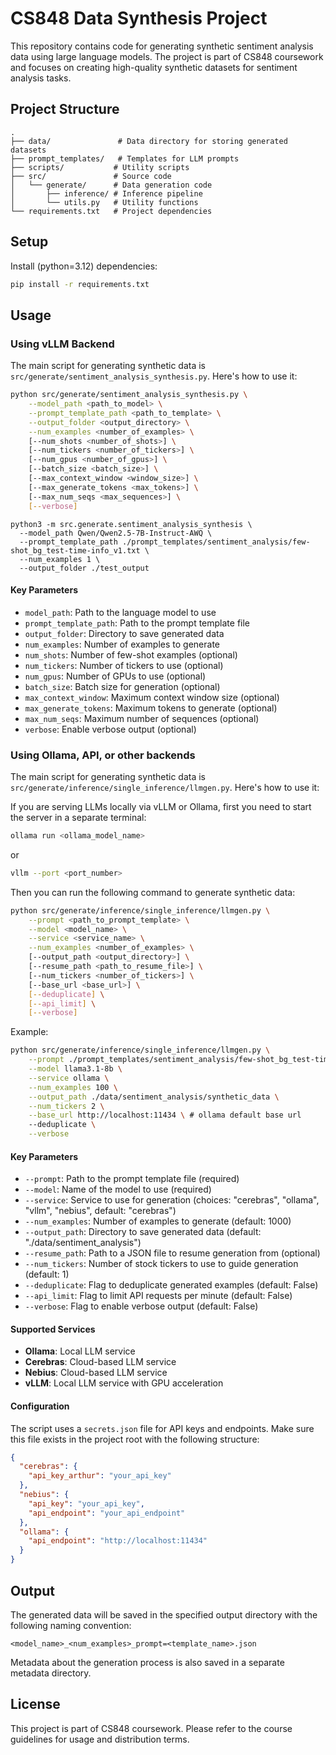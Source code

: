 # CS848 Data Synthesis Project

This repository contains code for generating synthetic sentiment analysis data using large language models. The project is part of CS848 coursework and focuses on creating high-quality synthetic datasets for sentiment analysis tasks.

## Project Structure

```
.
├── data/               # Data directory for storing generated datasets
├── prompt_templates/   # Templates for LLM prompts
├── scripts/           # Utility scripts
├── src/               # Source code
│   └── generate/      # Data generation code
│       ├── inference/ # Inference pipeline
│       └── utils.py   # Utility functions
└── requirements.txt   # Project dependencies
```

## Setup
Install (python=3.12) dependencies:
```bash
pip install -r requirements.txt
```

## Usage
### Using vLLM Backend
The main script for generating synthetic data is `src/generate/sentiment_analysis_synthesis.py`. Here's how to use it:

```bash
python src/generate/sentiment_analysis_synthesis.py \
    --model_path <path_to_model> \
    --prompt_template_path <path_to_template> \
    --output_folder <output_directory> \
    --num_examples <number_of_examples> \
    [--num_shots <number_of_shots>] \
    [--num_tickers <number_of_tickers>] \
    [--num_gpus <number_of_gpus>] \
    [--batch_size <batch_size>] \
    [--max_context_window <window_size>] \
    [--max_generate_tokens <max_tokens>] \
    [--max_num_seqs <max_sequences>] \
    [--verbose]
```

```
python3 -m src.generate.sentiment_analysis_synthesis \
  --model_path Qwen/Qwen2.5-7B-Instruct-AWQ \
  --prompt_template_path ./prompt_templates/sentiment_analysis/few-shot_bg_test-time-info_v1.txt \
  --num_examples 1 \
  --output_folder ./test_output
```
#### Key Parameters

- `model_path`: Path to the language model to use
- `prompt_template_path`: Path to the prompt template file
- `output_folder`: Directory to save generated data
- `num_examples`: Number of examples to generate
- `num_shots`: Number of few-shot examples (optional)
- `num_tickers`: Number of tickers to use (optional)
- `num_gpus`: Number of GPUs to use (optional)
- `batch_size`: Batch size for generation (optional)
- `max_context_window`: Maximum context window size (optional)
- `max_generate_tokens`: Maximum tokens to generate (optional)
- `max_num_seqs`: Maximum number of sequences (optional)
- `verbose`: Enable verbose output (optional)

### Using Ollama, API, or other backends
The main script for generating synthetic data is `src/generate/inference/single_inference/llmgen.py`. Here's how to use it:

If you are serving LLMs locally via vLLM or Ollama, first you need to start the server in a separate terminal:
```bash
ollama run <ollama_model_name> 
```
or
```bash
vllm --port <port_number>
```

Then you can run the following command to generate synthetic data:
```bash
python src/generate/inference/single_inference/llmgen.py \
    --prompt <path_to_prompt_template> \
    --model <model_name> \
    --service <service_name> \
    --num_examples <number_of_examples> \
    [--output_path <output_directory>] \
    [--resume_path <path_to_resume_file>] \
    [--num_tickers <number_of_tickers>] \
    [--base_url <base_url>] \
    [--deduplicate] \
    [--api_limit] \
    [--verbose]
```

Example:
```bash
python src/generate/inference/single_inference/llmgen.py \
    --prompt ./prompt_templates/sentiment_analysis/few-shot_bg_test-time-info_v1.txt \
    --model llama3.1-8b \
    --service ollama \
    --num_examples 100 \
    --output_path ./data/sentiment_analysis/synthetic_data \
    --num_tickers 2 \
    --base_url http://localhost:11434 \ # ollama default base url
    --deduplicate \
    --verbose
```

#### Key Parameters

- `--prompt`: Path to the prompt template file (required)
- `--model`: Name of the model to use (required)
- `--service`: Service to use for generation (choices: "cerebras", "ollama", "vllm", "nebius", default: "cerebras")
- `--num_examples`: Number of examples to generate (default: 1000)
- `--output_path`: Directory to save generated data (default: "./data/sentiment_analysis")
- `--resume_path`: Path to a JSON file to resume generation from (optional)
- `--num_tickers`: Number of stock tickers to use to guide generation (default: 1)
- `--deduplicate`: Flag to deduplicate generated examples (default: False)
- `--api_limit`: Flag to limit API requests per minute (default: False)
- `--verbose`: Flag to enable verbose output (default: False)

#### Supported Services

- **Ollama**: Local LLM service
- **Cerebras**: Cloud-based LLM service
- **Nebius**: Cloud-based LLM service
- **vLLM**: Local LLM service with GPU acceleration

#### Configuration

The script uses a `secrets.json` file for API keys and endpoints. Make sure this file exists in the project root with the following structure:

```json
{
  "cerebras": {
    "api_key_arthur": "your_api_key"
  },
  "nebius": {
    "api_key": "your_api_key",
    "api_endpoint": "your_api_endpoint"
  },
  "ollama": {
    "api_endpoint": "http://localhost:11434"
  }
}
```

## Output

The generated data will be saved in the specified output directory with the following naming convention:
```
<model_name>_<num_examples>_prompt=<template_name>.json
```

Metadata about the generation process is also saved in a separate metadata directory.

## License

This project is part of CS848 coursework. Please refer to the course guidelines for usage and distribution terms.
